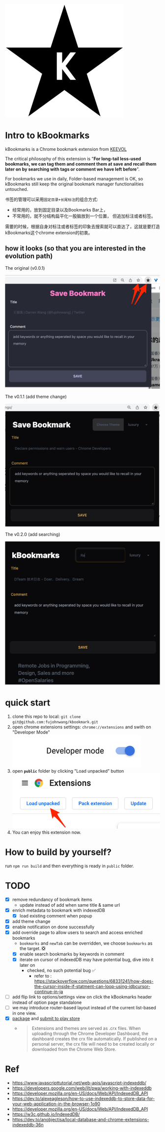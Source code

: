 ![](public/icon.jpg)

# Intro to kBookmarks

kBookmarks is a Chrome bookmark extension from [KEEVOL](https://keevol.com)

The critical philosophy of this extension is "**For long-tail less-used bookmarks, we can tag them and comment them at save and recall them later on by searching with tags or comment we have left before**".

For bookmarks we use in daily, Folder-based management is OK, so kBookmarks still keep the original bookmark manager functionalities untouched.

书签的管理可以采用`固定目录+长尾标注`的组合方式:

- 经常用的，放到固定目录以及Bookmarks Bar上，
- 不常用的，就不分结构扁平化一股脑放到一个位置， 但追加标注或者标签。

需要的时候，根据自身对标注或者标签的印象去搜索就可以直达了，这就是要打造kBookmarks这个chrome extension的初衷。


## how it looks (so that you are interested in the evolution path)

The original (v0.0.1)

![](images/63541646913106_.pic.jpg)


The v0.1.1 (add theme change)

![](images/63741647000861_.pic.jpg)

The v0.2.0 (add searching)

![](images/63811647096225_.pic.jpg)



# quick start

1. clone this repo to local: `git clone git@github.com:fujohnwang/kbookmark.git`
2. open chrome extensions settings: `chrome://extensions` and swith on "Developer Mode" 
![](images/63621646919261_.pic.jpg)
3. open **`public`** folder by clicking "Load unpacked" button 
![](images/63631646919286_.pic.jpg)
4. You can enjoy this extension now.



# How to build by yourself?

run `npm run build` and then everything is ready in `public` folder.


# TODO

- [X] remove redundancy of bookmark items
    - update instead of add when same title & same url
- [X] enrich metadata to bookmark with indexedDB
  - [X] load existing comment when popup
- [X] add theme change
- [X] enable notification on done successfully
- [X] add override page to allow users to search and access enriched bookmarks
  - `bookmarks` and `newTab` can be overridden, we choose `bookmarks` as the target. ❎
  - [X] enable search bookmarks by keywords in comment
  - [X] iterate on cursor of indexedDB may have potential bug, dive into it later on 
    - checked,  no such potential bug ✅
      - refer to : <https://stackoverflow.com/questions/68331241/how-does-the-cursor-inside-if-statment-can-loop-using-idbcursor-continue-in-ja>
- [ ] add flip link to options/settings view on click the kBookmarks header instead of option page standalone
- [ ] we may introduce router-based layout instead of the current list-based in one view.
- [X] [package](https://developer.chrome.com/docs/extensions/mv3/linux_hosting/#packaging) and [submit to play store](https://developer.chrome.com/docs/webstore/publish/)
  - > Extensions and themes are served as .crx files. When uploading through the Chrome Developer Dashboard, the dashboard creates the crx file automatically. If published on a personal server, the crx file will need to be created locally or downloaded from the Chrome Web Store.



# Ref

- https://www.javascripttutorial.net/web-apis/javascript-indexeddb/
- https://developers.google.com/web/ilt/pwa/working-with-indexeddb
- https://developer.mozilla.org/en-US/docs/Web/API/IndexedDB_API
- https://dev.to/alexeagleson/how-to-use-indexeddb-to-store-data-for-your-web-application-in-the-browser-1o90
- https://developer.mozilla.org/en-US/docs/Web/API/IndexedDB_API
- https://w3c.github.io/IndexedDB/
- https://dev.to/anobjectisa/local-database-and-chrome-extensions-indexeddb-36n